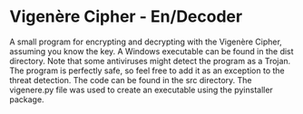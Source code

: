 # Vigenère Cipher - En/Decoder
A small program for encrypting and decrypting with the Vigenère Cipher, assuming you know the key. A Windows executable can be found in the dist directory. Note that some antiviruses might detect the program as a Trojan. The program is perfectly safe, so feel free to add it as an exception to the threat detection. The code can be found in the src directory. The vigenere.py file was used to create an executable using the pyinstaller package. 
